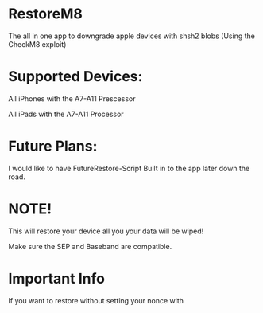 # RestoreM8

 The all in one app to downgrade apple devices with shsh2 blobs (Using the CheckM8 exploit)
 
# Supported Devices:

All iPhones with the A7-A11 Prescessor

All iPads with the A7-A11 Processor

# Future Plans:

I would like to have FutureRestore-Script Built in to the app later down the road.

# NOTE!

This will restore your device all you your data will be wiped!

Make sure the SEP and Baseband are compatible.

# Important Info

If you want to restore without setting your nonce with 

